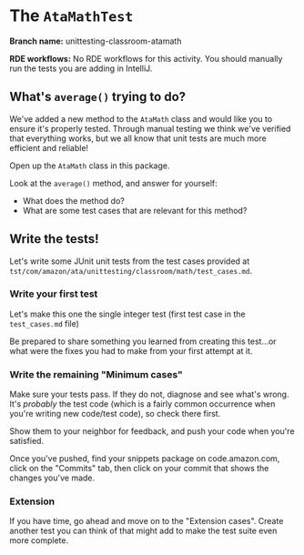 # The `AtaMathTest`

**Branch name:** unittesting-classroom-atamath

**RDE workflows:**
No RDE workflows for this activity. You should manually run the tests you are adding in IntelliJ.

## What's `average()` trying to do?

We've added a new method to the `AtaMath` class and would like you to ensure it's properly tested. Through manual
testing we think we've verified that everything works, but we all know that unit tests are much more efficient
and reliable!

Open up the `AtaMath` class in this package.

Look at the `average()` method, and answer for yourself:
* What does the method do?
* What are some test cases that are relevant for this method?

## Write the tests!

Let's write some JUnit unit tests from the test cases provided at
`tst/com/amazon/ata/unittesting/classroom/math/test_cases.md`.

### Write your first test

Let's make this one the single integer test (first test case in the `test_cases.md` file)

Be prepared to share something you learned from creating this test...or what were the fixes you had to make from
your first attempt at it.

### Write the remaining "Minimum cases"

Make sure your tests pass. If they do not, diagnose and see what's wrong. It's *probably* the test code (which is a
fairly common occurrence when you're writing new code/test code), so check there first.

Show them to your neighbor for feedback, and push your code when you're satisfied.

Once you've pushed, find your snippets package on code.amazon.com, click on the "Commits" tab, then click
on your commit that shows the changes you've made.

### Extension

If you have time, go ahead and move on to the "Extension cases". Create another test you can think of that might
add to make the test suite even more complete.
